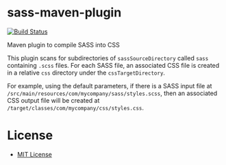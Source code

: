 # sass-maven-plugin

[![Build Status](https://travis-ci.org/learningobjectsinc/sass-maven-plugin.svg?branch=master)](https://travis-ci.org/learningobjectsinc/sass-maven-plugin)

Maven plugin to compile SASS into CSS

This plugin scans for subdirectories of `sassSourceDirectory` called `sass` containing `.scss`
files. For each SASS file, an associated CSS file is created in a relative `css` directory under the
`cssTargetDirectory`.

For example, using the default parameters, if there is a SASS input file at `/src/main/resources/com/mycompany/sass/styles.scss`,
then an associated CSS output file will be created at `/target/classes/com/mycompany/css/styles.css`.

# License
* [MIT License](http://www.opensource.org/licenses/mit-license.php)
